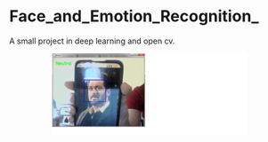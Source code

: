 # Face_and_Emotion_Recognition_
A small project in deep learning and open cv.
<p align="center">
  <img src="result.png" width="350" title="hover text">
</p>
